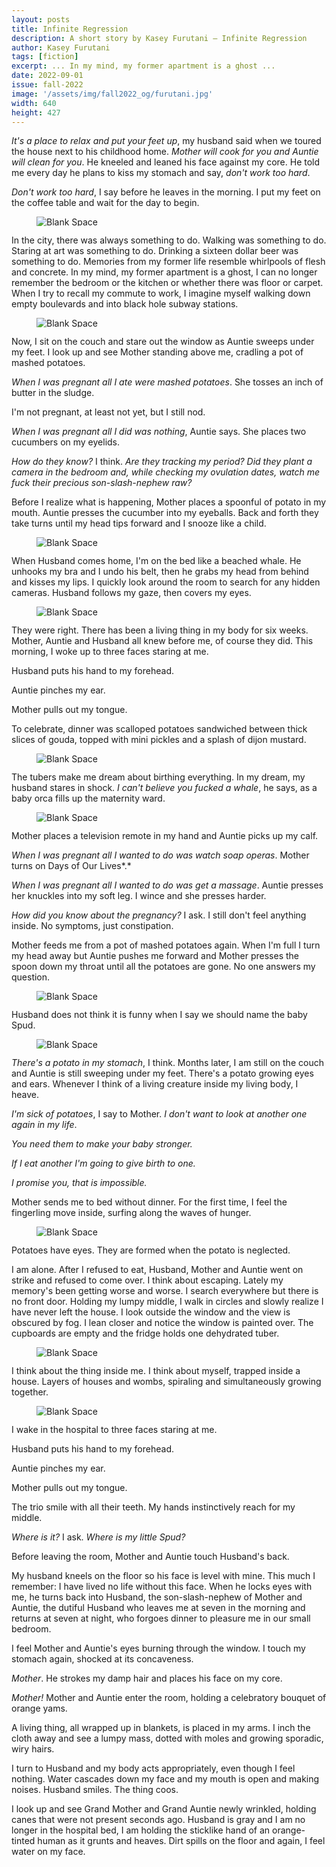 ```yaml
---
layout: posts
title: Infinite Regression
description: A short story by Kasey Furutani – Infinite Regression
author: Kasey Furutani
tags: [fiction]
excerpt: ... In my mind, my former apartment is a ghost ...
date: 2022-09-01
issue: fall-2022
image: '/assets/img/fall2022_og/furutani.jpg'
width: 640
height: 427
--- 
```


*It's a place to relax and put your feet up*, my husband said when we
toured the house next to his childhood home. *Mother will cook for you
and Auntie will clean for you*. He kneeled and leaned his face against
my core. He told me every day he plans to kiss my stomach and say,
*don't work too hard*.

*Don't work too hard*, I say before he leaves in the morning. I put my
feet on the coffee table and wait for the day to begin.

<figure class="my-4 py-3 ">
  <img src="{{ '/assets/img/dinkus.png' | prepend: site.baseurl }}" class="d-block mx-auto" alt="Blank Space" style="max-height:15px;" />
</figure>

In the city, there was always something to do. Walking was something to
do. Staring at art was something to do. Drinking a sixteen dollar beer
was something to do. Memories from my former life resemble whirlpools of
flesh and concrete. In my mind, my former apartment is a ghost, I can no
longer remember the bedroom or the kitchen or whether there was floor or
carpet. When I try to recall my commute to work, I imagine myself
walking down empty boulevards and into black hole subway stations.

<figure class="my-4 py-3 ">
  <img src="{{ '/assets/img/dinkus.png' | prepend: site.baseurl }}" class="d-block mx-auto" alt="Blank Space" style="max-height:15px;" />
</figure>

Now, I sit on the couch and stare out the window as Auntie sweeps under
my feet. I look up and see Mother standing above me, cradling a pot of
mashed potatoes.

*When I was pregnant all I ate were mashed potatoes*. She tosses an inch
of butter in the sludge.

I'm not pregnant, at least not yet, but I still nod.

*When I was pregnant all I did was nothing*, Auntie says. She places two
cucumbers on my eyelids.

*How do they know?* I think. *Are they tracking my period? Did they
plant a camera in the bedroom and, while checking my ovulation dates,
watch me fuck their precious son-slash-nephew raw?*

Before I realize what is happening, Mother places a spoonful of potato
in my mouth. Auntie presses the cucumber into my eyeballs. Back and
forth they take turns until my head tips forward and I snooze like a
child.

<figure class="my-4 py-3 ">
  <img src="{{ '/assets/img/dinkus.png' | prepend: site.baseurl }}" class="d-block mx-auto" alt="Blank Space" style="max-height:15px;" />
</figure>

When Husband comes home, I'm on the bed like a beached whale. He unhooks
my bra and I undo his belt, then he grabs my head from behind and kisses
my lips. I quickly look around the room to search for any hidden
cameras. Husband follows my gaze, then covers my eyes.

<figure class="my-4 py-3 ">
  <img src="{{ '/assets/img/dinkus.png' | prepend: site.baseurl }}" class="d-block mx-auto" alt="Blank Space" style="max-height:15px;" />
</figure>

They were right. There has been a living thing in my body for six weeks.
Mother, Auntie and Husband all knew before me, of course they did. This
morning, I woke up to three faces staring at me.

Husband puts his hand to my forehead.

Auntie pinches my ear.

Mother pulls out my tongue.

To celebrate, dinner was scalloped potatoes sandwiched between thick
slices of gouda, topped with mini pickles and a splash of dijon mustard.

<figure class="my-4 py-3 ">
  <img src="{{ '/assets/img/dinkus.png' | prepend: site.baseurl }}" class="d-block mx-auto" alt="Blank Space" style="max-height:15px;" />
</figure>

The tubers make me dream about birthing everything. In my dream, my
husband stares in shock. *I can't believe you fucked a whale*, he says,
as a baby orca fills up the maternity ward.

<figure class="my-4 py-3 ">
  <img src="{{ '/assets/img/dinkus.png' | prepend: site.baseurl }}" class="d-block mx-auto" alt="Blank Space" style="max-height:15px;" />
</figure>

Mother places a television remote in my hand and Auntie picks up my
calf.

*When I was pregnant all I wanted to do was watch soap operas*. Mother
turns on Days of Our Lives*.*

*When I was pregnant all I wanted to do was get a massage*. Auntie
presses her knuckles into my soft leg. I wince and she presses harder.

*How did you know about the pregnancy?* I ask. I still don't feel
anything inside. No symptoms, just constipation.

Mother feeds me from a pot of mashed potatoes again. When I'm full I
turn my head away but Auntie pushes me forward and Mother presses the
spoon down my throat until all the potatoes are gone. No one answers my
question.

<figure class="my-4 py-3 ">
  <img src="{{ '/assets/img/dinkus.png' | prepend: site.baseurl }}" class="d-block mx-auto" alt="Blank Space" style="max-height:15px;" />
</figure>

Husband does not think it is funny when I say we should name the baby
Spud.

<figure class="my-4 py-3 ">
  <img src="{{ '/assets/img/dinkus.png' | prepend: site.baseurl }}" class="d-block mx-auto" alt="Blank Space" style="max-height:15px;" />
</figure>

*There's a potato in my stomach*, I think. Months later, I am still on
the couch and Auntie is still sweeping under my feet. There's a potato
growing eyes and ears. Whenever I think of a living creature inside my
living body, I heave.

*I'm sick of potatoes*, I say to Mother. *I don't want to look at
another one again in my life*.

*You need them to make your baby stronger.*

*If I eat another I'm going to give birth to one.*

*I promise you, that is impossible.*

Mother sends me to bed without dinner. For the first time, I feel the
fingerling move inside, surfing along the waves of hunger.

<figure class="my-4 py-3 ">
  <img src="{{ '/assets/img/dinkus.png' | prepend: site.baseurl }}" class="d-block mx-auto" alt="Blank Space" style="max-height:15px;" />
</figure>

Potatoes have eyes. They are formed when the potato is neglected.

I am alone. After I refused to eat, Husband, Mother and Auntie went on
strike and refused to come over. I think about escaping. Lately my
memory's been getting worse and worse. I search everywhere but there is
no front door. Holding my lumpy middle, I walk in circles and slowly
realize I have never left the house. I look outside the window and the
view is obscured by fog. I lean closer and notice the window is painted
over. The cupboards are empty and the fridge holds one dehydrated tuber.

<figure class="my-4 py-3 ">
  <img src="{{ '/assets/img/dinkus.png' | prepend: site.baseurl }}" class="d-block mx-auto" alt="Blank Space" style="max-height:15px;" />
</figure>

I think about the thing inside me. I think about myself, trapped inside
a house. Layers of houses and wombs, spiraling and simultaneously
growing together.

<figure class="my-4 py-3 ">
  <img src="{{ '/assets/img/dinkus.png' | prepend: site.baseurl }}" class="d-block mx-auto" alt="Blank Space" style="max-height:15px;" />
</figure>

I wake in the hospital to three faces staring at me.

Husband puts his hand to my forehead.

Auntie pinches my ear.

Mother pulls out my tongue.

The trio smile with all their teeth. My hands instinctively reach for my
middle.

*Where is it?* I ask. *Where is my little Spud?*

Before leaving the room, Mother and Auntie touch Husband's back.

My husband kneels on the floor so his face is level with mine. This much
I remember: I have lived no life without this face. When he locks eyes
with me, he turns back into Husband, the son-slash-nephew of Mother and
Auntie, the dutiful Husband who leaves me at seven in the morning and
returns at seven at night, who forgoes dinner to pleasure me in our
small bedroom.

I feel Mother and Auntie's eyes burning through the window. I touch my
stomach again, shocked at its concaveness.

*Mother*. He strokes my damp hair and places his face on my core.

*Mother!* Mother and Auntie enter the room, holding a celebratory
bouquet of orange yams.

A living thing, all wrapped up in blankets, is placed in my arms. I inch
the cloth away and see a lumpy mass, dotted with moles and growing
sporadic, wiry hairs.

I turn to Husband and my body acts appropriately, even though I feel
nothing. Water cascades down my face and my mouth is open and making
noises. Husband smiles. The thing coos.

I look up and see Grand Mother and Grand Auntie newly wrinkled, holding
canes that were not present seconds ago. Husband is gray and I am no
longer in the hospital bed, I am holding the sticklike hand of an
orange-tinted human as it grunts and heaves. Dirt spills on the floor
and again, I feel water on my face.

